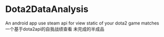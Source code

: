 # Dota2DataAnalysis
An android app use steam api for view static of your dota2 game matches
一个基于dota2api的自我战绩查看
未完成的半成品
